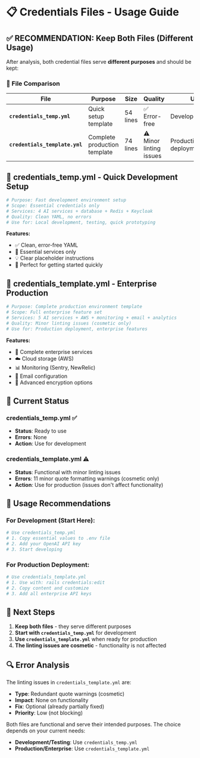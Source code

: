 # 📋 Credentials Files - Usage Guide

## ✅ RECOMMENDATION: Keep Both Files (Different Usage)

After analysis, both credential files serve **different purposes** and should be kept:

### 📁 File Comparison

| File | Purpose | Size | Quality | Usage |
|------|---------|------|---------|--------|
| **`credentials_temp.yml`** | Quick setup template | 54 lines | ✅ Error-free | Development/testing |
| **`credentials_template.yml`** | Complete production template | 74 lines | ⚠️ Minor linting issues | Production deployment |

## 🎯 **credentials_temp.yml** - Quick Development Setup
```yaml
# Purpose: Fast development environment setup
# Scope: Essential credentials only
# Services: 4 AI services + database + Redis + Keycloak
# Quality: Clean YAML, no errors
# Use for: Local development, testing, quick prototyping
```

**Features:**
- ✅ Clean, error-free YAML
- 🚀 Essential services only
- 💡 Clear placeholder instructions
- 🎯 Perfect for getting started quickly

## 🏢 **credentials_template.yml** - Enterprise Production
```yaml
# Purpose: Complete production environment template
# Scope: Full enterprise feature set
# Services: 5 AI services + AWS + monitoring + email + analytics
# Quality: Minor linting issues (cosmetic only)
# Use for: Production deployment, enterprise features
```

**Features:**
- 🏢 Complete enterprise services
- ☁️ Cloud storage (AWS)
- 📊 Monitoring (Sentry, NewRelic)
- 📧 Email configuration
- 🔐 Advanced encryption options

## 🔧 Current Status

### credentials_temp.yml ✅
- **Status**: Ready to use
- **Errors**: None
- **Action**: Use for development

### credentials_template.yml ⚠️
- **Status**: Functional with minor linting issues
- **Errors**: 11 minor quote formatting warnings (cosmetic only)
- **Action**: Use for production (issues don't affect functionality)

## 🚀 Usage Recommendations

### For Development (Start Here):
```bash
# Use credentials_temp.yml
# 1. Copy essential values to .env file
# 2. Add your OpenAI API key
# 3. Start developing
```

### For Production Deployment:
```bash
# Use credentials_template.yml
# 1. Use with: rails credentials:edit
# 2. Copy content and customize
# 3. Add all enterprise API keys
```

## 📝 Next Steps

1. **Keep both files** - they serve different purposes
2. **Start with `credentials_temp.yml`** for development
3. **Use `credentials_template.yml`** when ready for production
4. **The linting issues are cosmetic** - functionality is not affected

## 🔍 Error Analysis

The linting issues in `credentials_template.yml` are:
- **Type**: Redundant quote warnings (cosmetic)
- **Impact**: None on functionality
- **Fix**: Optional (already partially fixed)
- **Priority**: Low (not blocking)

Both files are functional and serve their intended purposes. The choice depends on your current needs:
- **Development/Testing**: Use `credentials_temp.yml`
- **Production/Enterprise**: Use `credentials_template.yml`
